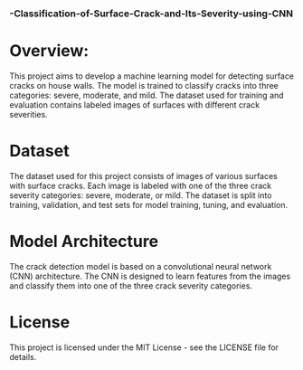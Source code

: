 ### -Classification-of-Surface-Crack-and-Its-Severity-using-CNN

# Overview:

This project aims to develop a machine learning model for detecting surface cracks on house walls. The model is trained to classify cracks into three categories: severe, moderate, and mild. The dataset used for training and evaluation contains labeled images of surfaces with different crack severities.

# Dataset

The dataset used for this project consists of images of various surfaces with surface cracks. Each image is labeled with one of the three crack severity categories: severe, moderate, or mild. The dataset is split into training, validation, and test sets for model training, tuning, and evaluation.

# Model Architecture

The crack detection model is based on a convolutional neural network (CNN) architecture. The CNN is designed to learn features from the images and classify them into one of the three crack severity categories.

# License

This project is licensed under the MIT License - see the LICENSE file for details.
